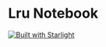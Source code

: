 # Lru Notebook

[![Built with Starlight](https://astro.badg.es/v2/built-with-starlight/tiny.svg)](https://starlight.astro.build)

